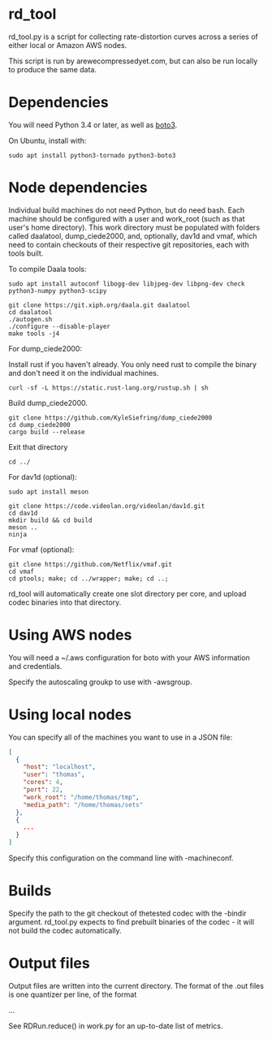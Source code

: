 rd_tool
=======

rd_tool.py is a script for collecting rate-distortion curves across a series of either local or Amazon AWS nodes.

This script is run by arewecompressedyet.com, but can also be run locally to produce the same data.

Dependencies
============

You will need Python 3.4 or later, as well as [boto3](https://github.com/boto/boto3).

On Ubuntu, install with:
```
sudo apt install python3-tornado python3-boto3
```

Node dependencies
=================

Individual build machines do not need Python, but do need bash. Each machine
should be configured with a user and work_root (such as that user's home
directory). This work directory must be populated with folders called
daalatool, dump\_ciede2000, and, optionally, dav1d and vmaf, which need to
contain checkouts of their respective git repositories, each with tools built.

To compile Daala tools:

```
sudo apt install autoconf libogg-dev libjpeg-dev libpng-dev check python3-numpy python3-scipy
```

```
git clone https://git.xiph.org/daala.git daalatool
cd daalatool
./autogen.sh
./configure --disable-player
make tools -j4
```

For dump\_ciede2000:

Install rust if you haven't already. You only need rust to compile the binary
and don't need it on the individual machines.

```
curl -sf -L https://static.rust-lang.org/rustup.sh | sh
```

Build dump_ciede2000.

```
git clone https://github.com/KyleSiefring/dump_ciede2000
cd dump_ciede2000
cargo build --release
```

Exit that directory

```
cd ../
```

For dav1d (optional):

```
sudo apt install meson
```

```
git clone https://code.videolan.org/videolan/dav1d.git
cd dav1d
mkdir build && cd build
meson ..
ninja
```

For vmaf (optional):

```
git clone https://github.com/Netflix/vmaf.git
cd vmaf
cd ptools; make; cd ../wrapper; make; cd ..;
```

rd_tool will automatically create one slot directory per core, and upload
codec binaries into that directory.

Using AWS nodes
===============

You will need a ~/.aws configuration for boto with your AWS information and credentials.

Specify the autoscaling groukp to use with -awsgroup.

Using local nodes
=================

You can specify all of the machines you want to use in a JSON file:

```json
[
  {
    "host": "localhost",
    "user": "thomas",
    "cores": 4,
    "port": 22,
    "work_root": "/home/thomas/tmp",
    "media_path": "/home/thomas/sets"
  },
  {
    ...
  }
]

```

Specify this configuration on the command line with -machineconf.

Builds
======

Specify the path to the git checkout of thetested codec with the -bindir
argument. rd_tool.py expects to find prebuilt binaries of the codec - it will
not build the codec automatically.

Output files
============

Output files are written into the current directory. The format of the .out
files is one quantizer per line, of the format

<quantizer> <number of pixels> <file size in bytes> <metric1> <metric2> ...

See RDRun.reduce() in work.py for an up-to-date list of metrics.
